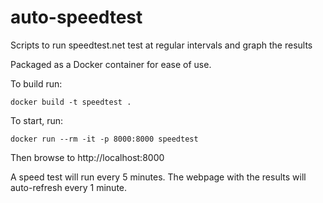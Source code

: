 # auto-speedtest
Scripts to run speedtest.net test at regular intervals and graph the  results

Packaged as a Docker container for ease of use.

To build run:
```
docker build -t speedtest .
```

To start, run:
```
docker run --rm -it -p 8000:8000 speedtest
```

Then browse to http://localhost:8000

A speed test will run every 5 minutes. The webpage with the results will auto-refresh every 1 minute.
